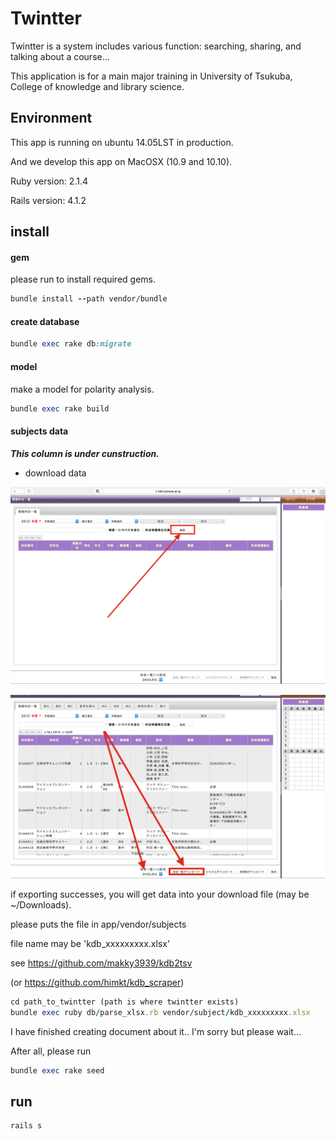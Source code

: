 # Twintter

Twintter is a system includes various function: searching, sharing, and talking about a course...

This application is for a main major training in University of Tsukuba, College of knowledge and library science.

## Environment

This app is running on ubuntu 14.05LST in production.

And we develop this app on MacOSX (10.9 and 10.10).

Ruby version: 2.1.4

Rails version: 4.1.2

## install

#### gem

please run to install required gems.

```ruby
bundle install --path vendor/bundle
```

#### create database
```ruby
bundle exec rake db:migrate
```

#### model

make a model for polarity analysis.

```ruby
bundle exec rake build
```

#### subjects data

___This column is under cunstruction.___

* download data

![KDBを開き検索を行う](screen_shots/検索.png)

![データをエクスポートする](screen_shots/エクスポート.png)

if exporting successes, you will get data into your download file (may be ~/Downloads).  

please puts the file in app/vendor/subjects  

file name may be 'kdb_xxxxxxxxx.xlsx'

see https://github.com/makky3939/kdb2tsv

(or https://github.com/himkt/kdb_scraper)

```ruby
cd path_to_twintter (path is where twintter exists)
bundle exec ruby db/parse_xlsx.rb vendor/subject/kdb_xxxxxxxxx.xlsx
```

I have finished creating document about it.. I'm sorry but please wait...  

After all, please run

```ruby
bundle exec rake seed
```

## run

```ruby
rails s
```
